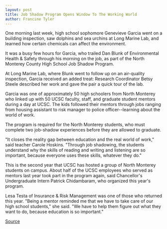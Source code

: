 ```yaml
---
layout: post
title: Job Shadow Program Opens Window To The Working World
author: Francine Tyler
---
```


One morning last week, high school sophomore Genevieve Garcia went on a building inspection, saw dolphins and sea urchins at Long Marine Lab, and learned how certain chemicals can affect the environment.

It was a busy few hours for Garcia, who trailed Dan Blunk of Environmental Health & Safety through his morning on the job, as part of the North Monterey County High School Job Shadow Program.

At Long Marine Lab, where Blunk went to follow up on an air-quality inspection, Garcia received an added treat: Research Coordinator Betsy Steele described her work and gave the pair a quick tour of the lab.

Garcia was one of approximately 50 high schoolers from North Monterey who linked up with 50 UCSC faculty, staff, and graduate student mentors during a day at UCSC. The kids followed their mentors through jobs ranging from housing assistant to risk manager to police officer--learning about the world of work.

The program is required for the North Monterey students, who must complete two job-shadow experiences before they are allowed to graduate.

"It closes the reality gap between education and the real world of work," said teacher Carole Hoskins. "Through job shadowing, the students understand why the skills of reading and writing and listening are so important, because everyone uses these skills, whatever they do."

This is the second year that UCSC has hosted a group of North Monterey students on campus. About half of the UCSC employees who served as mentors last year took part in the program again, said Chancellor's Undergraduate Intern Patrick Chidambaram, who organized this year's program.

Lesa Testa of Insurance & Risk Management was one of those who returned this year. "Being a mentor reminded me that we have to take care of our high school students," she said. "We have to help them figure out what they want to do, because education is so important."

[Source](http://www1.ucsc.edu/oncampus/currents/97-03-24/job.shadow.htm "Permalink to Job Shadow Program: 03-24-97")
